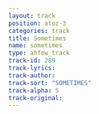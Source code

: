 ```yaml
---
layout: track
position: atoz-3
categories: track
title: Sometimes
name: sometimes
type: ahfow_track
track-id: 289
track-lyrics: 
track-author: 
track-sort: "SOMETIMES"
track-alpha: S
track-original: 
---
```

